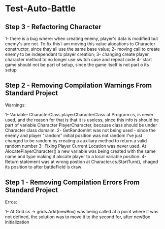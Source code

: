 # Test-Auto-Battle

## Step 3 - Refactoring Character

1- there is a bug where: when creating enemy, player's data is modified but enemy's are not. To fix this I am moving this value alocations to Character constructor, since thay all use the same base value;
2- moving call to create enemy to be independant to player creation;
3- changing create player character method to no longer use switch case and repeat code
4- start game should not be part of setup, since the game itself is not part o its setup

## Step 2 - Removing Compilation Warnings From Standard Project

Warnings:

1- Variable: CharacterClass playerCharacterClass at Program.cs, is never used, and the reason for that is that it is useless, since this info is should be part of variable Character PlayerCharacter, 
because class should be under Character class domaim.
2- GetRandomInt was not being used - since the enemy and player "random" initial position was not random I've just changed to be random by creating a auxiliary method to return a valid random number
3- Fixing Player Current Location was never used. At AlocatePlayerCharacter() a new variable was being created with the same name and type making it alocate player to a local variable position. 
4- Return statement was at wrong postion at Character.cs.StartTurn(), chaged its position to after battleField is draw

## Step 1 - Removing Compilation Errors From Standard Project

Erros:

1- At Grid.cs -> grids.Add(newBox) was being called at a point where it was not defined, the solution was to move it to the second for, after newBox initialization
